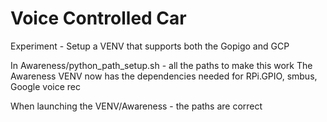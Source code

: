 # Voice Controlled Car

Experiment - Setup a VENV that supports both the Gopigo and GCP

In Awareness/python_path_setup.sh - all the paths to make this work
The Awareness VENV now has the dependencies needed for RPi.GPIO, smbus, Google voice rec

When launching the VENV/Awareness - the paths are correct 